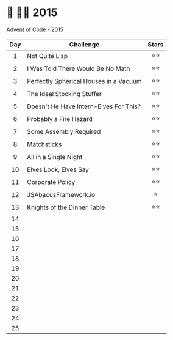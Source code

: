 # 🎄 👨‍💻 2015

[Advent of Code - 2015](https://adventofcode.com/2015)

| Day | Challenge                              | Stars  |
| :-: | -------------------------------------- | :----: |
|  1  | Not Quite Lisp                         | ⭐️⭐️ |
|  2  | I Was Told There Would Be No Math      | ⭐️⭐️ |
|  3  | Perfectly Spherical Houses in a Vacuum | ⭐️⭐️ |
|  4  | The Ideal Stocking Stuffer             | ⭐️⭐️ |
|  5  | Doesn't He Have Intern-Elves For This? | ⭐️⭐️ |
|  6  | Probably a Fire Hazard                 | ⭐️⭐️ |
|  7  | Some Assembly Required                 | ⭐️⭐️ |
|  8  | Matchsticks                            | ⭐️⭐️ |
|  9  | All in a Single Night                  | ⭐️⭐️ |
| 10  | Elves Look, Elves Say                  | ⭐️⭐️ |
| 11  | Corporate Policy                       | ⭐️⭐️ |
| 12  | JSAbacusFramework.io                   |  ⭐️   |
| 13  | Knights of the Dinner Table            | ⭐️⭐️ |
| 14  |                                        |        |
| 15  |                                        |        |
| 16  |                                        |        |
| 17  |                                        |        |
| 18  |                                        |        |
| 19  |                                        |        |
| 20  |                                        |        |
| 21  |                                        |        |
| 22  |                                        |        |
| 23  |                                        |        |
| 24  |                                        |        |
| 25  |                                        |        |

